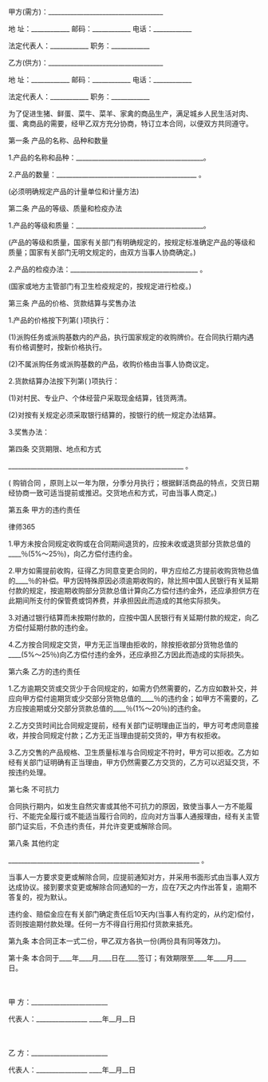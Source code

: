 
 
 
 甲方(需方)：____________________________________ 
 
 地 址：____________ 邮码：____________ 电话：____________ 
 
 法定代表人：____________ 职务：____________ 
 
 乙方(供方)：____________________________________ 
 
 地 址：____________ 邮码：____________ 电话：____________ 
 
 法定代表人：____________ 职务：____________ 
 
 为了促进生猪、鲜蛋、菜牛、菜羊、家禽的商品生产，满足城乡人民生活对肉、蛋、禽商品的需要，经甲乙双方充分协商，特订立本合同，以便双方共同遵守。
 
 第一条 产品的名称、品种和数量
 
 1.产品的名称和品种：________________________________________。
 
 2.产品的数量：____________________________________________ 。
 
 (必须明确规定产品的计量单位和计量方法)
 
 第二条 产品的等级、质量和检疫办法
 
 1.产品的等级和质量：________________________________________。
 
 (产品的等级和质量，国家有关部门有明确规定的，按规定标准确定产品的等级和质量；国家有关部门无明文规定的，由双方当事人协商确定。)
 
 2.产品的检疫办法：________________________________________ 。
 
 (国家或地方主管部门有卫生检疫规定的，按规定进行检疫。)
 
 第三条 产品的价格、货款结算与奖售办法
 
 1.产品的价格按下列第( )项执行：
 
 (1)派购任务或派购基数内的产品，执行国家规定的收购牌价。在合同执行期内遇有价格调整时，按新价格执行。
 
 (2)不属派购任务或派购基数的产品，收购价格由当事人协商议定。
 
 2.货款结算办法按下列第( )项执行：
 
 (1)对村民、专业户、个体经营户采取现金结算，钱货两清。
 
 (2)对按有关规定必须采取银行结算的，按银行的统一规定办法结算。
 
 3.奖售办法：
 
 第四条 交货期限、地点和方式
 
 _______________________________________________________ 。
 
 (
购销合同
，原则上以一年为限，分季分月执行；根据鲜活商品的特点，交货日期经协商一致可适当提前或推迟。交货地点和方式，可由当事人商定。)
 
 第五条 甲方的违约责任
 




 
律师365






 1.甲方未按合同规定收购或在合同期间退货的，应按未收或退货部分货款总值的____％(5%～25％)，向乙方偿付违约金。

 

 2.甲方如需提前收购，征得乙方同意变更合同的，甲方应给乙方提前收购货物总值的____％的补偿。甲方因特殊原因必须逾期收购的，除比照中国人民银行有关延期付款的规定，按逾期收购部分货款总值计算向乙方偿付违约金外，还应承担供方在此期间所支付的保管费或饲养费，并承担因此而造成的其他实际损失。

 

 3.对通过银行结算而未按期付款的，应按中国人民银行有关延期付款的规定，向乙方偿付延期付款的违约金。

 

 4.乙方按合同规定交货，甲方无正当理由拒收的，除按拒收部分货物总值的____(5%～25％)向乙方偿付违约金外，还应承担乙方因此而造成的实际损失。

 

 第六条 乙方的违约责任

 

 1.乙方逾期交货或交货少于合同规定的，如需方仍然需要的，乙方应如数补交，并应向甲方偿付逾期货或少交部分货物总值的____％的违约金；如甲方不需要的，乙方应按逾期或分交部分货款总值的____％(1%～20％)的违约金。

 

 2.乙方交货时间比合同规定提前，经有关部门证明理由正当的，甲方可考虑同意接收，并按合同规定付款；乙方无正当理由提前交货的，甲方有权拒收。

 

 3.乙方交售的产品规格、卫生质量标准与合同规定不符时，甲方可以拒收。乙方如经有关部门证明确有正当理由，甲方仍然需要乙方交货的，乙方可以迟延交货，不按违约处理。

 

 第七条 不可抗力

 

 合同执行期内，如发生自然灾害或其他不可抗力的原因，致使当事人一方不能履行、不能完全履行或不能适当履行合同的，应向对方当事人通报理由，经有关主管部门证实后，不负违约责任，并允许变更或解除合同。

 

 第八条 其他约定

 

 ____________________________________________________________ 。

 

 当事人一方要求变更或解除合同，应提前通知对方，并采用书面形式由当事人双方达成协议。接到要求变更或解除合同通知的一方，应在7天之内作出答复，逾期不答复的，视为默认。

 

 违约金、赔偿金应在有关部门确定责任后10天内(当事人有约定的，从约定)偿付，否则按逾期付款处理。任何一方不得自行用扣付货款来抵充。

 

 第九条 本合同正本一式二份，甲乙双方各执一份(两份具有同等效力)。

 

 第十条 本合同于____年____月____日在____签订；有效期限至____年____月____日。

 

 　

 

 甲 方：________________________

 

 代表人：________________                           ____年__月__日

 

 　

 

 乙 方：________________________

 

 代表人：________________                           ____年__月__日

 


 

 
 
 
 
 
  


  
 

  


  


  
 
 
 
 

